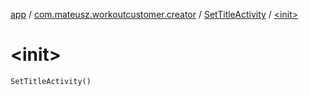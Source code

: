 [app](../../index.md) / [com.mateusz.workoutcustomer.creator](../index.md) / [SetTitleActivity](index.md) / [&lt;init&gt;](./-init-.md)

# &lt;init&gt;

`SetTitleActivity()`